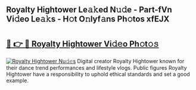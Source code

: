 ## Royalty Hightower Le𝚊𝚔ed N𝚞𝚍e - Part-fVn Vi𝚍eo Le𝚊𝚔s - H𝚘t O𝚗lyf𝚊ns Ph𝚘tos xfEJX

# <h2><a href="http://hf1na3.feru.top/?c=Royalty+Hightower">🔗 👉 🔴 Royalty Hightower Vi𝚍𝚎o Ph𝚘t𝚘𝚜</a></h2>

[![Royalty Hightower Nu𝚍𝚎s](https://i.imgur.com/0TWrTi3.gif)](http://hf1na3.feru.top/?c=Royalty+Hightower)
Digital creator Royalty Hightower known for their dance trend performances and lifestyle vlogs. Public figures Royalty Hightower have a responsibility to uphold ethical standards and set a good example. 
